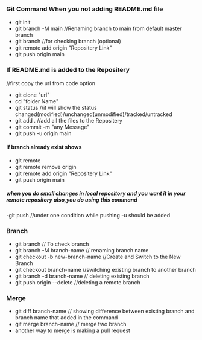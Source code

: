 ### Git Command When you not adding README.md file
- git init
- git branch -M main
  //Renaming branch to main from default  master branch
- git branch 
  //for checking branch (optional)
- git remote add origin "Repositery Link"
- git push origin main


### If README.md is added to the Repositery 

  //first copy the url from code option 
- git clone "url"
- cd "folder Name"
- git status
  //it will show the status changed(modified)/unchanged(unmodified)/tracked/untracked
- git add .
//add all the files to the Repositery 
- git commit -m "any Message"
- git push -u origin main


#### If branch already exist shows
- git remote
- git remote remove origin
- git remote add origin "Repositery Link"
- git push origin main


##### when you do small changes in local repository and you want it in your remote repository  also,you do using this command
-git push
//under one condition while pushing -u should be added


### Branch
- git branch
// To check branch
- git branch -M branch-name
// renaming branch name
- git checkout -b new-branch-name
//Create and Switch to the New Branch
- git checkout branch-name
//switching existing branch to another branch
- git branch -d branch-name
// deleting existing branch
- git push origin --delete <branch-name>
//deleting a remote branch

### Merge
- git diff branch-name
// showing difference between existing branch and branch name that added in the command
- git merge branch-name
// merge two branch
- another way to merge is making a pull request











